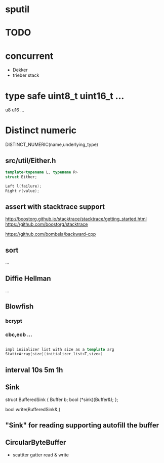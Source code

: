 # sputil

# TODO
# concurrent
- Dekker
- trieber stack

# type safe uint8_t uint16_t ...
u8
u16
...

# Distinct numeric
DISTINCT_NUMERIC(name,underlying_type)

## src/util/Either.h
```cpp
template<typename L, typename R>
struct Either;

Left l(failure);
Right r(value);
```

## assert with stacktrace support
http://boostorg.github.io/stacktrace/stacktrace/getting_started.html
https://github.com/boostorg/stacktrace

https://github.com/bombela/backward-cpp

## sort
...

## Diffie Hellman
...

## Blowfish
### bcrypt
### cbc,ecb ...

##
```cpp
impl iniializer list with size as a template arg
StaticArray[size](initializer_list<T,size>)
```

## interval 10s 5m 1h

## Sink
struct BufferedSink {
  Buffer b;
  bool (*sink)(Buffer&);
};

bool write(BufferedSink&,)

## "Sink" for reading supporting autofill the buffer


## CircularByteBuffer
- scattter gatter read & write
